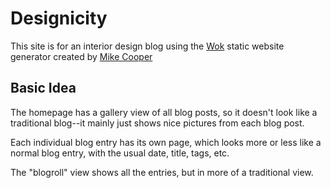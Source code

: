 # Designicity

This site is for an interior design blog using the [Wok][wok] static website generator created by [Mike Cooper][mikesite]

## Basic Idea

The homepage has a gallery view of all blog posts, so it doesn't look like a traditional blog--it mainly just shows nice pictures from each blog post.

Each individual blog entry has its own page, which looks more or less like a normal blog entry, with the usual date, title, tags, etc.

The "blogroll" view shows all the entries, but in more of a traditional view.

[Wok]: https://github.com/mythmon/wok
[mikesite]: https://github.com/mythmon


